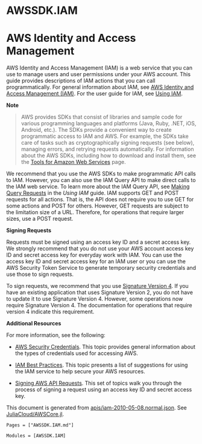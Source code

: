 # AWSSDK.IAM

# AWS Identity and Access Management

AWS Identity and Access Management (IAM) is a web service that you can use to manage users and user permissions under your AWS account. This guide provides descriptions of IAM actions that you can call programmatically. For general information about IAM, see [AWS Identity and Access Management (IAM)](http://aws.amazon.com/iam/). For the user guide for IAM, see [Using IAM](http://docs.aws.amazon.com/IAM/latest/UserGuide/).

**Note**
> AWS provides SDKs that consist of libraries and sample code for various programming languages and platforms (Java, Ruby, .NET, iOS, Android, etc.). The SDKs provide a convenient way to create programmatic access to IAM and AWS. For example, the SDKs take care of tasks such as cryptographically signing requests (see below), managing errors, and retrying requests automatically. For information about the AWS SDKs, including how to download and install them, see the [Tools for Amazon Web Services](http://aws.amazon.com/tools/) page.

We recommend that you use the AWS SDKs to make programmatic API calls to IAM. However, you can also use the IAM Query API to make direct calls to the IAM web service. To learn more about the IAM Query API, see [Making Query Requests](http://docs.aws.amazon.com/IAM/latest/UserGuide/IAM_UsingQueryAPI.html) in the *Using IAM* guide. IAM supports GET and POST requests for all actions. That is, the API does not require you to use GET for some actions and POST for others. However, GET requests are subject to the limitation size of a URL. Therefore, for operations that require larger sizes, use a POST request.

**Signing Requests**

Requests must be signed using an access key ID and a secret access key. We strongly recommend that you do not use your AWS account access key ID and secret access key for everyday work with IAM. You can use the access key ID and secret access key for an IAM user or you can use the AWS Security Token Service to generate temporary security credentials and use those to sign requests.

To sign requests, we recommend that you use [Signature Version 4](http://docs.aws.amazon.com/general/latest/gr/signature-version-4.html). If you have an existing application that uses Signature Version 2, you do not have to update it to use Signature Version 4\. However, some operations now require Signature Version 4\. The documentation for operations that require version 4 indicate this requirement.

**Additional Resources**

For more information, see the following:

*   [AWS Security Credentials](http://docs.aws.amazon.com/general/latest/gr/aws-security-credentials.html). This topic provides general information about the types of credentials used for accessing AWS.

*   [IAM Best Practices](http://docs.aws.amazon.com/IAM/latest/UserGuide/IAMBestPractices.html). This topic presents a list of suggestions for using the IAM service to help secure your AWS resources.

*   [Signing AWS API Requests](http://docs.aws.amazon.com/general/latest/gr/signing_aws_api_requests.html). This set of topics walk you through the process of signing a request using an access key ID and secret access key.

This document is generated from
[apis/iam-2010-05-08.normal.json](https://github.com/aws/aws-sdk-js/blob/master/apis/iam-2010-05-08.normal.json).
See [JuliaCloud/AWSCore.jl](https://github.com/JuliaCloud/AWSCore.jl).

```@index
Pages = ["AWSSDK.IAM.md"]
```

```@autodocs
Modules = [AWSSDK.IAM]
```
